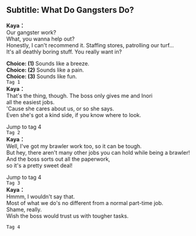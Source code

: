 # 

  
## Subtitle: What Do Gangsters Do?
  
**Kaya：**  
Our gangster work?  
 What, you wanna help out?  
Honestly, I can't recommend it. Staffing stores, patrolling our turf...  
It's all deathly boring stuff. You really want in?  
  
**Choice: (1)**  Sounds like a breeze.  
**Choice: (2)**  Sounds like a pain.  
**Choice: (3)**  Sounds like fun.  
`Tag 1`  
**Kaya：**  
That's the thing, though. The boss only gives me and Inori  
all the easiest jobs.  
 'Cause she cares about us, or so she says.  
Even she's got a kind side, if you know where to look.  
  
Jump to tag 4  
`Tag 2`  
**Kaya：**  
Well, I've got my brawler work too, so it can be tough.  
But hey, there aren't many other jobs you can hold while being a brawler!  
And the boss sorts out all the paperwork,  
 so it's a pretty sweet deal!  
  
Jump to tag 4  
`Tag 3`  
**Kaya：**  
Hmmm, I wouldn't say that.  
Most of what we do's no different from a normal part-time job.  
Shame, really.  
 Wish the boss would trust us with tougher tasks.  
  
`Tag 4`  
